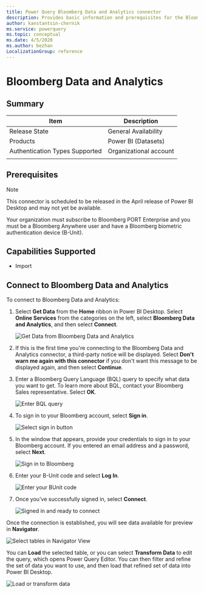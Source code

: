 ```yaml
---
title: Power Query Bloomberg Data and Analytics connector
description: Provides basic information and prerequisites for the Bloomberg Data and Analytics connector, descriptions of the optional input parameters, and discusses limitations and issues you might encounter.
author: kanstantsin-chernik
ms.service: powerquery
ms.topic: conceptual
ms.date: 4/5/2020
ms.author: bezhan
LocalizationGroup: reference
---
```


# Bloomberg Data and Analytics
 
## Summary

| Item | Description |
| ---- | ----------- |
| Release State | General Availability |
| Products | Power BI (Datasets) |
| Authentication Types Supported | Organizational account |
| | |

## Prerequisites

>[!Note]
> This connector is scheduled to be released in the April release of Power BI Desktop and may not yet be available.

Your organization must subscribe to Bloomberg PORT Enterprise and you must be a Bloomberg Anywhere user and have a Bloomberg biometric authentication device (B-Unit).
 
## Capabilities Supported
* Import

## Connect to Bloomberg Data and Analytics

To connect to Bloomberg Data and Analytics:

1. Select **Get Data** from the **Home** ribbon in Power BI Desktop. Select **Online Services** from the categories on the left, select **Bloomberg Data and Analytics**, and then select **Connect**.

   ![Get Data from Bloomberg Data and Analytics](./media/bloomberg-data-and-analytics/get-bql-data.png)

2. If this is the first time you're connecting to the Bloomberg Data and Analytics connector, a third-party notice will be displayed. Select **Don't warn me again with this connector** if you don't want this message to be displayed again, and then select **Continue**.

3. Enter a Bloomberg Query Language (BQL) query to specify what data you want to get. To learn more about BQL, contact your Bloomberg Sales representative. Select **OK**.

   ![Enter BQL query](./media/bloomberg-data-and-analytics/bql-query.png)

4. To sign in to your Bloomberg account, select **Sign in**.

   ![Select sign in button](./media/bloomberg-data-and-analytics/sign-in.png)

5. In the window that appears, provide your credentials to sign in to your Bloomberg account.
If you entered an email address and a password, select **Next**.

   ![Sign in to Bloomberg](./media/bloomberg-data-and-analytics/bloomberg-sign-in.png)

6. Enter your B-Unit code and select **Log In**.

   ![Enter your BUnit code](./media/bloomberg-data-and-analytics/bunit.png)

7. Once you've successfully signed in, select **Connect**.

   ![Signed in and ready to connect](./media/bloomberg-data-and-analytics/connect.png)

Once the connection is established, you will see data available for preview in **Navigator**.

![Select tables in Navigator View](./media/bloomberg-data-and-analytics/navigator-view.png)

You can **Load** the selected table, or you can select **Transform Data** to edit the query, which opens Power Query Editor. You can then filter and refine the set of data you want to use, and then load that refined set of data into Power BI Desktop.

![Load or transform data](./media/bloomberg-data-and-analytics/button-select.png)

